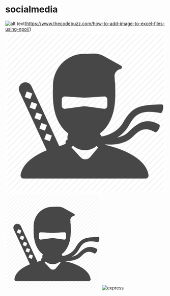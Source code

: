 # socialmedia
![alt text](https://github.com/thecodebuzz/FileSizePOC/blob/master/TheCodebuzz.png?raw=true)(https://www.thecodebuzz.com/how-to-add-image-to-excel-files-using-npoi/)
![](assets/images/no-image.png)
<img src="assets/images/no-image.png" width=300>
![express](https://user-images.githubusercontent.com/56253046/124507509-87c7bf80-ddeb-11eb-8ab4-0cde1424c8aa.png)
